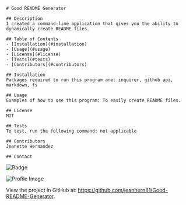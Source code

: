 
    # Good README Generator 
    
    ## Description
    I created a command-line application that gives you the ability to dynamically create README files.

    ## Table of Contents
    - [Installation](#installation)
    - [Usage](#usage)
    - [License](#license)
    - [Tests](#tests)
    - [Contributors](#contributors)

    ## Installation
    Packages required to run this program are: inquirer, github api, markdown, fs
    
    ## Usage
    Examples of how to use this program: To easily create README files.

    ## License
    MIT

    ## Tests
    To test, run the following command: not applicable

    ## Contributors
    Jeanette Hernandez
    
    ## Contact
    
![Badge](https://img.shields.io/badge/Github-jeanhern81-4cbbb9) 
    
![Profile Image](https://github.com/jeanhern81.png?size=50)
    
View the project in GitHub at: https://github.com/jeanhern81/Good-README-Generator.